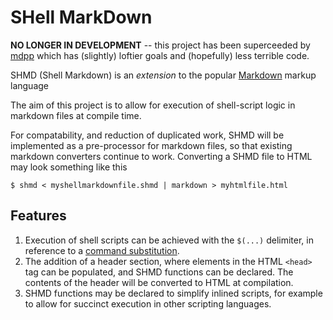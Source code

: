 # **SH**ell **M**ark**D**own

**NO LONGER IN DEVELOPMENT** -- this project has been superceeded by [mdpp][3]
which has (slightly) loftier goals and (hopefully) less terrible code.

SHMD (Shell Markdown) is an *extension* to the popular [Markdown][1] markup
language

The aim of this project is to allow for execution of shell-script logic in
markdown files at compile time.

For compatability, and reduction of duplicated work, SHMD will be implemented as
a pre-processor for markdown files, so that existing markdown converters
continue to work. Converting a SHMD file to HTML may look something like this

    $ shmd < myshellmarkdownfile.shmd | markdown > myhtmlfile.html

## Features

1. Execution of shell scripts can be achieved with the `$(...)` delimiter, in
   reference to a [command substitution][2].
2. The addition of a header section, where elements in the HTML `<head>` tag can
   be populated, and SHMD functions can be declared. The contents of the header
   will be converted to HTML at compilation.
3. SHMD functions may be declared to simplify inlined scripts, for example to
   allow for succinct execution in other scripting languages.

[1]: https://daringfireball.net/projects/markdown/
[2]: https://www.gnu.org/software/bash/manual/html_node/Command-Substitution.html
[3]: https://github.com/dylan-lom/mdpp
